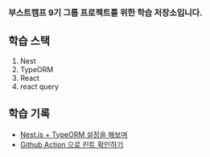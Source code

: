 ### 부스트캠프 9기 그룹 프로젝트를 위한 학습 저장소입니다.

## 학습 스택

1. Nest
2. TypeORM
3. React
4. react query

## 학습 기록

- [Nest.js + TypeORM 설정을 해보며](https://languid-pluto-1b6.notion.site/Nest-js-TypeORM-12ad612fb50c80159e50febd5b1b947d?pvs=74)
- [Github Action 으로 린트 확인하기](https://languid-pluto-1b6.notion.site/Github-Action-12bd612fb50c807dbbbbfa6a3846b663)
